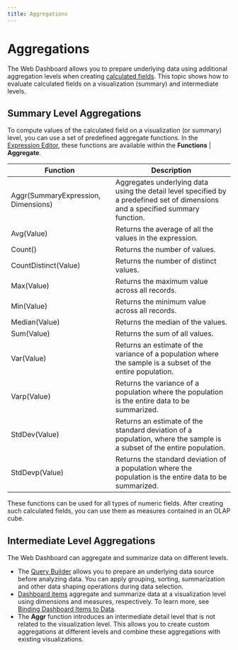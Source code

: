 ```yaml
---
title: Aggregations
---
```

# Aggregations
The Web Dashboard allows you to prepare underlying data using additional aggregation levels when creating [calculated fields](../../../../dashboard-for-web/articles/web-dashboard-designer-mode/providing-data/calculated-fields.md). This topic shows how to evaluate calculated fields on a visualization (summary) and intermediate levels.

## Summary Level Aggregations
To compute values of the calculated field on a visualization (or summary) level, you can use a set of predefined aggregate functions. In the [Expression Editor](../../../../dashboard-for-web/articles/web-dashboard-designer-mode/providing-data/calculated-fields.md), these functions are available within the **Functions** | **Aggregate**.

| Function | Description |
|---|---|
| Aggr(SummaryExpression, Dimensions) | Aggregates underlying data using the detail level specified by a predefined set of dimensions and a specified summary function. |
| Avg(Value) | Returns the average of all the values in the expression. |
| Count() | Returns the number of values. |
| CountDistinct(Value) | Returns the number of distinct values. |
| Max(Value) | Returns the maximum value across all records. |
| Min(Value) | Returns the minimum value across all records. |
| Median(Value) | Returns the median of the values. |
| Sum(Value) | Returns the sum of all values. |
| Var(Value) | Returns an estimate of the variance of a population where the sample is a subset of the entire population. |
| Varp(Value) | Returns the variance of a population where the population is the entire data to be summarized. |
| StdDev(Value) | Returns an estimate of the standard deviation of a population, where the sample is a subset of the entire population. |
| StdDevp(Value) | Returns the standard deviation of a population where the population is the entire data to be summarized. |

These functions can be used for all types of numeric fields. After creating such calculated fields, you can use them as measures contained in an OLAP cube.

## Intermediate Level Aggregations
The Web Dashboard can aggregate and summarize data on different levels.
* The [Query Builder](../../../../dashboard-for-web/articles/web-dashboard-designer-mode/providing-data/working-with-sql-data-sources/query-builder.md) allows you to prepare an underlying data source before analyzing data. You can apply grouping, sorting, summarization and other data shaping operations during data selection.
* [Dashboard items](../../../../dashboard-for-web/articles/web-dashboard-designer-mode/designing-dashboard-items.md) aggregate and summarize data at a visualization level using dimensions and measures, respectively. To learn more, see [Binding Dashboard Items to Data](../../../../dashboard-for-web/articles/web-dashboard-designer-mode/binding-dashboard-items-to-data.md).
* The **Aggr** function introduces an intermediate detail level that is not related to the visualization level. This allows you to create custom aggregations at different levels and combine these aggregations with existing visualizations.